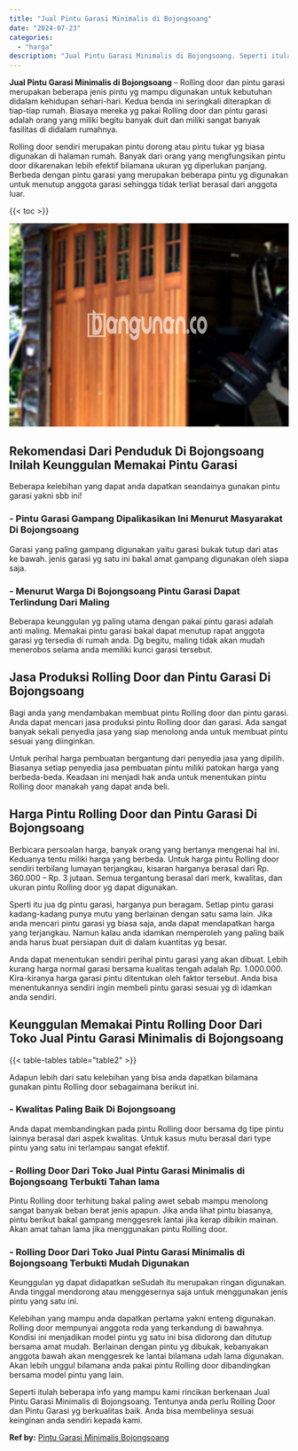 ```yaml
---
title: "Jual Pintu Garasi Minimalis di Bojongsoang"
date: "2024-07-23"
categories: 
  - "harga"
description: "Jual Pintu Garasi Minimalis di Bojongsoang. Seperti itulah beberapa info yang mampu kami rincikan berkenaan Jual Pintu Garasi Minimalis di Bojongsoang. Tentu..."
---
```


**Jual Pintu Garasi Minimalis di Bojongsoang** – Rolling door dan pintu garasi merupakan beberapa jenis pintu yg mampu digunakan untuk kebutuhan didalam kehidupan sehari-hari. Kedua benda ini seringkali diterapkan di tiap-tiap rumah. Biasaya mereka yg pakai Rolling door dan pintu garasi adalah orang yang miliki begitu banyak duit dan miliki sangat banyak fasilitas di didalam rumahnya.

Rolling door sendiri merupakan pintu dorong atau pintu tukar yg biasa digunakan di halaman rumah. Banyak dari orang yang mengfungsikan pintu door dikarenakan lebih efektif bilamana ukuran yg diperlukan panjang. Berbeda dengan pintu garasi yang merupakan beberapa pintu yg digunakan untuk menutup anggota garasi sehingga tidak terliat berasal dari anggota luar.

{{< toc >}}

![Jual Pintu Garasi Minimalis di Bojongsoang](/images/pintu-garasi-39.png)

## Rekomendasi Dari Penduduk Di Bojongsoang Inilah Keunggulan Memakai Pintu Garasi

Beberapa kelebihan yang dapat anda dapatkan seandainya gunakan pintu garasi yakni sbb ini!

### \- Pintu Garasi Gampang Dipalikasikan Ini Menurut Masyarakat Di Bojongsoang

Garasi yang paling gampang digunakan yaitu garasi bukak tutup dari atas ke bawah. jenis garasi yg satu ini bakal amat gampang digunakan oleh siapa saja.

### \- Menurut Warga Di Bojongsoang Pintu Garasi Dapat Terlindung Dari Maling

Beberapa keunggulan yg paling utama dengan pakai pintu garasi adalah anti maling. Memakai pintu garasi bakal dapat menutup rapat anggota garasi yg tersedia di rumah anda. Dg begitu, maling tidak akan mudah menerobos selama anda memiliki kunci garasi tersebut.

## Jasa Produksi Rolling Door dan Pintu Garasi Di Bojongsoang

Bagi anda yang mendambakan membuat pintu Rolling door dan pintu garasi. Anda dapat mencari jasa produksi pintu Rolling door dan garasi. Ada sangat banyak sekali penyedia jasa yang siap menolong anda untuk membuat pintu sesuai yang diinginkan.

Untuk perihal harga pembuatan bergantung dari penyedia jasa yang dipilih. Biasanya setiap penyedia jasa pembuatan pintu miliki patokan harga yang berbeda-beda. Keadaan ini menjadi hak anda untuk menentukan pintu Rolling door manakah yang dapat anda beli.

## Harga Pintu Rolling Door dan Pintu Garasi Di Bojongsoang

Berbicara persoalan harga, banyak orang yang bertanya mengenai hal ini. Keduanya tentu miliki harga yang berbeda. Untuk harga pintu Rolling door sendiri terbilang lumayan terjangkau, kisaran harganya berasal dari Rp. 360.000 – Rp. 3 jutaan. Semua tergantung berasal dari merk, kwalitas, dan ukuran pintu Rolling door yg dapat digunakan.

Sperti itu jua dg pintu garasi, harganya pun beragam. Setiap pintu garasi kadang-kadang punya mutu yang berlainan dengan satu sama lain. Jika anda mencari pintu garasi yg biasa saja, anda dapat mendapatkan harga yang terjangkau. Namun kalau anda idamkan memperoleh yang paling baik anda harus buat persiapan duit di dalam kuantitas yg besar.

Anda dapat menentukan sendiri perihal pintu garasi yang akan dibuat. Lebih kurang harga normal garasi bersama kualitas tengah adalah Rp. 1.000.000. Kira-kiranya harga garasi pintu ditentukan oleh faktor tersebut. Anda bisa menentukannya sendiri ingin membeli pintu garasi sesuai yg di idamkan anda sendiri.

## Keunggulan Memakai Pintu Rolling Door Dari Toko Jual Pintu Garasi Minimalis di Bojongsoang

{{< table-tables table="table2" >}}

Adapun lebih dari satu kelebihan yang bisa anda dapatkan bilamana gunakan pintu Rolling door sebagaimana berikut ini.

### \- Kwalitas Paling Baik Di Bojongsoang

Anda dapat membandingkan pada pintu Rolling door bersama dg tipe pintu lainnya berasal dari aspek kwalitas. Untuk kasus mutu berasal dari type pintu yang satu ini terlampau sangat efektif.

### \- Rolling Door Dari Toko Jual Pintu Garasi Minimalis di Bojongsoang Terbukti Tahan lama

Pintu Rolling door terhitung bakal paling awet sebab mampu menolong sangat banyak beban berat jenis apapun. Jika anda lihat pintu biasanya, pintu berikut bakal gampang menggesrek lantai jika kerap dibikin mainan. Akan amat tahan lama jika menggunakan pintu Rolling door.

### \- Rolling Door Dari Toko Jual Pintu Garasi Minimalis di Bojongsoang Terbukti Mudah Digunakan

Keunggulan yg dapat didapatkan seSudah itu merupakan ringan digunakan. Anda tinggal mendorong atau menggesernya saja untuk menggunakan jenis pintu yang satu ini.

Kelebihan yang mampu anda dapatkan pertama yakni enteng digunakan. Rolling door mempunyai anggota roda yang terkandung di bawahnya. Kondisi ini menjadikan model pintu yg satu ini bisa didorong dan ditutup bersama amat mudah. Berlainan dengan pintu yg dibukak, kebanyakan anggota bawah akan menggesrek ke lantai bilamana udah lama digunakan. Akan lebih unggul bilamana anda pakai pintu Rolling door dibandingkan bersama model pintu yang lain.

Seperti itulah beberapa info yang mampu kami rincikan berkenaan Jual Pintu Garasi Minimalis di Bojongsoang. Tentunya anda perlu Rolling Door dan Pintu Garasi yg berkualitas baik. Anda bisa membelinya sesuai keinginan anda sendiri kepada kami.

**Ref by:** [Pintu Garasi Minimalis Bojongsoang](https://id.wikipedia.org/wiki/Pintu)
